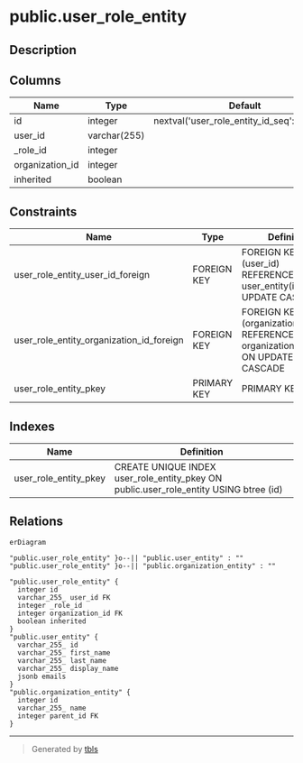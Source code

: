 # public.user_role_entity

## Description

## Columns

| Name            | Type         | Default                                      | Nullable | Children | Parents                                                     | Comment |
| --------------- | ------------ | -------------------------------------------- | -------- | -------- | ----------------------------------------------------------- | ------- |
| id              | integer      | nextval('user_role_entity_id_seq'::regclass) | false    |          |                                                             |         |
| user_id         | varchar(255) |                                              | false    |          | [public.user_entity](public.user_entity.md)                 |         |
| \_role_id       | integer      |                                              | false    |          |                                                             |         |
| organization_id | integer      |                                              | false    |          | [public.organization_entity](public.organization_entity.md) |         |
| inherited       | boolean      |                                              | false    |          |                                                             |         |

## Constraints

| Name                                     | Type        | Definition                                                                         |
| ---------------------------------------- | ----------- | ---------------------------------------------------------------------------------- |
| user_role_entity_user_id_foreign         | FOREIGN KEY | FOREIGN KEY (user_id) REFERENCES user_entity(id) ON UPDATE CASCADE                 |
| user_role_entity_organization_id_foreign | FOREIGN KEY | FOREIGN KEY (organization_id) REFERENCES organization_entity(id) ON UPDATE CASCADE |
| user_role_entity_pkey                    | PRIMARY KEY | PRIMARY KEY (id)                                                                   |

## Indexes

| Name                  | Definition                                                                            |
| --------------------- | ------------------------------------------------------------------------------------- |
| user_role_entity_pkey | CREATE UNIQUE INDEX user_role_entity_pkey ON public.user_role_entity USING btree (id) |

## Relations

```mermaid
erDiagram

"public.user_role_entity" }o--|| "public.user_entity" : ""
"public.user_role_entity" }o--|| "public.organization_entity" : ""

"public.user_role_entity" {
  integer id
  varchar_255_ user_id FK
  integer _role_id
  integer organization_id FK
  boolean inherited
}
"public.user_entity" {
  varchar_255_ id
  varchar_255_ first_name
  varchar_255_ last_name
  varchar_255_ display_name
  jsonb emails
}
"public.organization_entity" {
  integer id
  varchar_255_ name
  integer parent_id FK
}
```

---

> Generated by [tbls](https://github.com/k1LoW/tbls)
